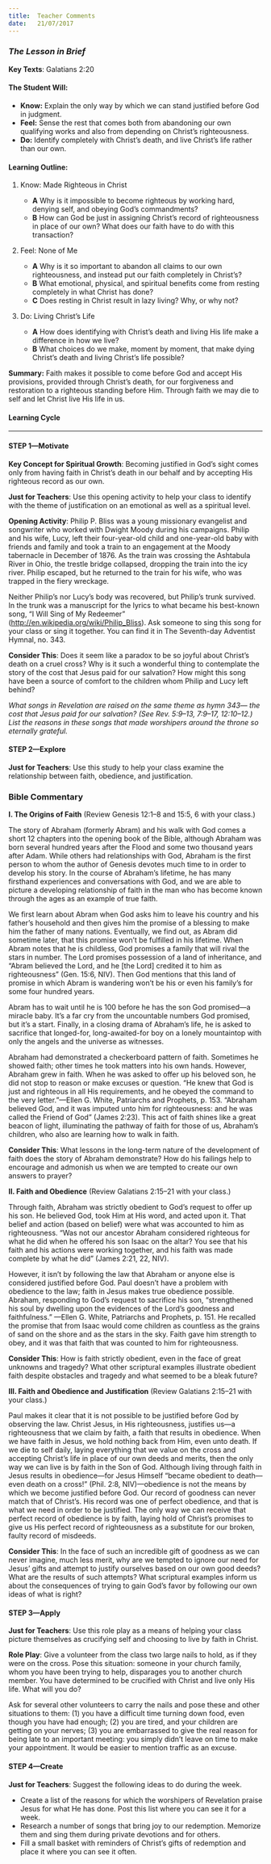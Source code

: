 ```yaml
---
title:  Teacher Comments
date:   21/07/2017
---
```


### _The Lesson in Brief_

**Key Texts**: Galatians 2:20

#### **The Student Will:**

- **Know:** Explain the only way by which we can stand justified before God in judgment.
- **Feel:** Sense the rest that comes both from abandoning our own qualifying works and also from depending on Christ’s righteousness.
- **Do:** Identify completely with Christ’s death, and live Christ’s life rather than our own.

#### **Learning Outline:**

1. Know: Made Righteous in Christ
   + **A** Why is it impossible to become righteous by working hard, denying self, and obeying God’s commandments?
   + **B** How can God be just in assigning Christ’s record of righteousness in place of our own? What does our faith have to do with this transaction?

2. Feel: None of Me
   + **A** Why is it so important to abandon all claims to our own righteousness, and instead put our faith completely in Christ’s?
   + **B** What emotional, physical, and spiritual benefits come from resting completely in what Christ has done?
   + **C** Does resting in Christ result in lazy living? Why, or why not?

3. Do: Living Christ’s Life
   + **A** How does identifying with Christ’s death and living His life make a difference in how we live?
   + **B** What choices do we make, moment by moment, that make dying Christ’s death and living Christ’s life possible?

**Summary:** Faith makes it possible to come before God and accept His provisions, provided through Christ’s death, for our forgiveness and restoration to a righteous standing before Him. Through faith we may die to self and let Christ live His life in us.

#### **Learning Cycle**
------

#### STEP 1—Motivate

**Key Concept for Spiritual Growth**: Becoming justified in God’s sight comes only from having faith in Christ’s death in our behalf and by accepting His righteous record as our own.

**Just for Teachers**: Use this opening activity to help your class to identify with the theme of justification on an emotional as well as a spiritual level.

**Opening Activity**: Philip P. Bliss was a young missionary evangelist and songwriter who worked with Dwight Moody during his campaigns. Philip and his wife, Lucy, left their four-year-old child and one-year-old baby with friends and family and took a train to an engagement at the Moody tabernacle in December of 1876. As the train was crossing the Ashtabula River in Ohio, the trestle bridge collapsed, dropping the train into the icy river. Philip escaped, but he returned to the train for his wife, who was trapped in the fiery wreckage.

Neither Philip’s nor Lucy’s body was recovered, but Philip’s trunk survived. In the trunk was a manuscript for the lyrics to what became his best-known song, “I Will Sing of My Redeemer” (http://en.wikipedia.org/wiki/Philip_Bliss). Ask someone to sing this song for your class or sing it together. You can find it in The Seventh-day Adventist Hymnal, no. 343.

**Consider This**: Does it seem like a paradox to be so joyful about Christ’s death on a cruel cross? Why is it such a wonderful thing to contemplate the story of the cost that Jesus paid for our salvation? How might this song have been a source of comfort to the children whom Philip and Lucy left behind?

_What songs in Revelation are raised on the same theme as hymn 343— the cost that Jesus paid for our salvation? (See Rev. 5:9–13, 7:9–17, 12:10–12.) List the reasons in these songs that made worshipers around the throne so eternally grateful._

#### STEP 2—Explore

**Just for Teachers**: Use this study to help your class examine the relationship between faith, obedience, and justification.

### **Bible Commentary**

**I. The Origins of Faith** (Review Genesis 12:1–8 and 15:5, 6 with your class.)

The story of Abraham (formerly Abram) and his walk with God comes a short 12 chapters into the opening book of the Bible, although Abraham was born several hundred years after the Flood and some two thousand years after Adam. While others had relationships with God, Abraham is the first person to whom the author of Genesis devotes much time to in order to develop his story. In the course of Abraham’s lifetime, he has many firsthand experiences and conversations with God, and we are able to picture a developing relationship of faith in the man who has become known through the ages as an example of true faith.

We first learn about Abram when God asks him to leave his country and his father’s household and then gives him the promise of a blessing to make him the father of many nations. Eventually, we find out, as Abram did sometime later, that this promise won’t be fulfilled in his lifetime. When Abram notes that he is childless, God promises a family that will rival the stars in number. The Lord promises possession of a land of inheritance, and “Abram believed the Lord, and he [the Lord] credited it to him as righteousness” (Gen. 15:6, NIV). Then God mentions that this land of promise in which Abram is wandering won’t be his or even his family’s for some four hundred years.

Abram has to wait until he is 100 before he has the son God promised—a miracle baby. It’s a far cry from the uncountable numbers God promised, but it’s a start. Finally, in a closing drama of Abraham’s life, he is asked to sacrifice that longed-for, long-awaited-for boy on a lonely mountaintop with only the angels and the universe as witnesses.

Abraham had demonstrated a checkerboard pattern of faith. Sometimes he showed faith; other times he took matters into his own hands. However, Abraham grew in faith. When he was asked to offer up his beloved son, he did not stop to reason or make excuses or question. “He knew that God is just and righteous in all His requirements, and he obeyed the command to the very letter.”—Ellen G. White, Patriarchs and Prophets, p. 153. “Abraham believed God, and it was imputed unto him for righteousness: and he was called the Friend of God” (James 2:23). This act of faith shines like a great beacon of light, illuminating the pathway of faith for those of us, Abraham’s children, who also are learning how to walk in faith.

**Consider This**: What lessons in the long-term nature of the development of faith does the story of Abraham demonstrate? How do his failings help to encourage and admonish us when we are tempted to create our own answers to prayer?

**II. Faith and Obedience** (Review Galatians 2:15–21 with your class.)

Through faith, Abraham was strictly obedient to God’s request to offer up his son. He believed God, took Him at His word, and acted upon it. That belief and action (based on belief) were what was accounted to him as righteousness. “Was not our ancestor Abraham considered righteous for what he did when he offered his son Isaac on the altar? You see that his faith and his actions were working together, and his faith was made complete by what he did” (James 2:21, 22, NIV).

However, it isn’t by following the law that Abraham or anyone else is considered justified before God. Paul doesn’t have a problem with obedience to the law; faith in Jesus makes true obedience possible. Abraham, responding to God’s request to sacrifice his son, “strengthened his soul by dwelling upon the evidences of the Lord’s goodness and faithfulness.” —Ellen G. White, Patriarchs and Prophets, p. 151. He recalled the promise that from Isaac would come children as countless as the grains of sand on the shore and as the stars in the sky. Faith gave him strength to obey, and it was that faith that was counted to him for righteousness.

**Consider This**: How is faith strictly obedient, even in the face of great unknowns and tragedy? What other scriptural examples illustrate obedient faith despite obstacles and tragedy and what seemed to be a bleak future?

**III. Faith and Obedience and Justification** (Review Galatians 2:15–21 with your class.)

Paul makes it clear that it is not possible to be justified before God by observing the law. Christ Jesus, in His righteousness, justifies us—a righteousness that we claim by faith, a faith that results in obedience. When we have faith in Jesus, we hold nothing back from Him, even unto death. If we die to self daily, laying everything that we value on the cross and accepting Christ’s life in place of our own deeds and merits, then the only way we can live is by faith in the Son of God. Although living through faith in Jesus results in obedience—for Jesus Himself “became obedient to death—even death on a cross!” (Phil. 2:8, NIV)—obedience is not the means by which we become justified before God. Our record of goodness can never match that of Christ’s. His record was one of perfect obedience, and that is what we need in order to be justified. The only way we can receive that perfect record of obedience is by faith, laying hold of Christ’s promises to give us His perfect record of righteousness as a substitute for our broken, faulty record of misdeeds.

**Consider This**: In the face of such an incredible gift of goodness as we can never imagine, much less merit, why are we tempted to ignore our need for Jesus’ gifts and attempt to justify ourselves based on our own good deeds? What are the results of such attempts? What scriptural examples inform us about the consequences of trying to gain God’s favor by following our own ideas of what is right?

#### STEP 3—Apply

**Just for Teachers**: Use this role play as a means of helping your class picture themselves as crucifying self and choosing to live by faith in Christ.

**Role Play**: Give a volunteer from the class two large nails to hold, as if they were on the cross. Pose this situation: someone in your church family, whom you have been trying to help, disparages you to another church member. You have determined to be crucified with Christ and live only His life. What will you do?

Ask for several other volunteers to carry the nails and pose these and other situations to them: (1) you have a difficult time turning down food, even though you have had enough; (2) you are tired, and your children are getting on your nerves; (3) you are embarrassed to give the real reason for being late to an important meeting: you simply didn’t leave on time to make your appointment. It would be easier to mention traffic as an excuse.

#### STEP 4—Create

**Just for Teachers**: Suggest the following ideas to do during the week.

- Create a list of the reasons for which the worshipers of Revelation praise Jesus for what He has done. Post this list where you can see it for a week.
- Research a number of songs that bring joy to our redemption. Memorize them and sing them during private devotions and for others.
- Fill a small basket with reminders of Christ’s gifts of redemption and place it where you can see it often.
